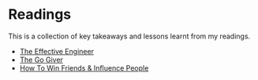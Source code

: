 # Readings
This is a collection of key takeaways and lessons learnt from my readings. 

- [The Effective Engineer](the_effective_engineer.md)
- [The Go Giver](the_go_giver.md)
- [How To Win Friends & Influence People](how_to_win_friends_&_influence_people.md)